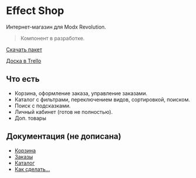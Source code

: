 # Effect Shop

Интернет-магазин для Modx Revolution.

> Компонент в разработке.

[Скачать пакет](packages)

[Доска в Trello](https://trello.com/b/ARFKdKVg/shop)

## Что есть
- Корзина, оформление заказа, управление заказами.
- Каталог с фильтрами, переключением видов, сортировкой, поиском.
- Поиск с подсказками.
- Личный кабинет (готов не полностью).
- Доп. товары

## Документация (не дописана)
- [Корзина](docs/cart.md)
- [Заказы](docs/order.md)
- [Каталог](docs/catalog.md)
- [Как сделать...](docs/how-do.md)
